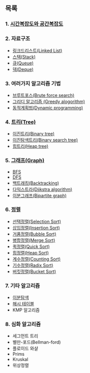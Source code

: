 ## 목록

### 1. [시간복잡도와 공간복잡도](./time_complexity/시간복잡도.md)

### 2. 자료구조
- [링크드리스트(Linked List)](./data_structure/링크드리스트.md)
- [스택(Stack)](./data_structure/스택.md)
- [큐(Queue)](./data_structure/큐.md)
- [덱(Deque)](./data_structure/덱.md)

### 3. 여러가지 알고리즘 기법
- [브루트포스(Brute force search)](./basic_algorithm/brute_force.md)
- [그리디 알고리즘 (Greedy alogorithm)](./basic_algorithm/greedy.md)
- [동적계획법(Dynamic programming)](./basic_algorithm/dp.md)

### 4. [트리(Tree)](./tree/트리.md)
- [이진트리(Binary tree)](./tree/이진트리.md)
- [이진탐색트리(Binary search tree)](./tree/이진탐색트리.md)
- [힙트리(Heap tree)](./tree/힙트리.md)


### 5. [그래프(Graph)](./graph/그래프.md)
- [BFS](./graph/BFS.md)
- [DFS](./graph/DFS.md)
- [백트래킹(Backtracking)](./graph/백트래킹.md)
- [다익스트라(Dijkstra algorithm)](./graph/다익스트라.md)
- [이분그래프(Bipartite graph)](./graph/이분그래프.md)

### 6. [정렬](./sort/정렬.md)
- [선택정렬(Selection Sort)](./sort/선택정렬.md)
- [삽입정렬(Insertion Sort)](./sort/삽입정렬.md)
- [거품정렬(Bubble Sort)](./sort/거품정렬.md)
- [병합정렬(Merge Sort)](./sort/병합정렬.md)
- [퀵정렬(Quick Sort)](./sort/퀵정렬.md)
- [힙정렬(Heap Sort)](./sort/힙정렬.md)
- [계수정렬(Counting Sort)](./sort/계수정렬.md)
- [기수정렬(Radix Sort)](./sort/기수정렬.md)
- [버킷정렬(Bucket Sort)](./sort/버킷정렬.md)

### 7. 기타 알고리즘
- [이분탐색](./extra_algorithm/이분탐색.md)
- [해시 테이블](./extra_algorithm/해시테이블.md)
- KMP 알고리즘

### 8. 심화 알고리즘
- 세그먼트 트리
- 벨만-포드(Bellman-ford)
- 플로이드 와샬
- Prims
- Kruskal
- 위상정렬
